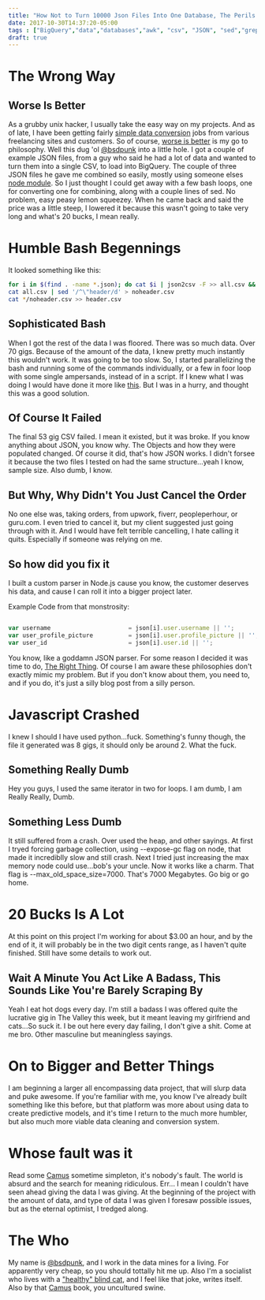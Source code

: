 ```yaml
---
title: "How Not to Turn 10000 Json Files Into One Database, The Perils of Freelancing"
date: 2017-10-30T14:37:20-05:00
tags : ["BigQuery","data","databases","awk", "csv", "JSON", "sed","grep", "bigdata"]
draft: true
---
```

# The Wrong Way

## Worse Is Better

As a grubby unix hacker, I usually take the easy way on my projects. And as of late, I have been getting fairly [simple data conversion](https://openmonstervision.github.io/blog/posts/how-to-make-money-using-grep-sed-and-awk/) jobs from various freelancing sites and customers. So of course, [worse is better](https://www.jwz.org/doc/worse-is-better.html) is my go to philosophy. Well this dug 'ol [@bsdpunk](http://twitter.com/bsdpunk) into a little hole. I got a couple of example JSON files, from a guy who said he had a lot of data and wanted to turn them into a single CSV, to load into BigQuery. The couple of three JSON files he gave me combined so easily, mostly using someone elses [node module](https://www.npmjs.com/package/json2csv). So I just thought I could get away with a few bash loops, one for converting one for combining, along with a couple lines of sed. No problem, easy peasy lemon squeezey. When he came back and said the price was a little steep, I lowered it because this wasn't going to take very long and what's 20 bucks, I mean really.


# Humble Bash Begennings 
It looked something like this:

``` bash
for i in $(find . -name *.json); do cat $i | json2csv -F >> all.csv && echo $i; done
cat all.csv | sed '/^\"header/d' > noheader.csv
cat */noheader.csv >> header.csv
```

## Sophisticated Bash 

When I got the rest of the data I was floored. There was so much data. Over 70 gigs. Because of the amount of the data, I knew pretty much instantly this wouldn't work. It was going to be too slow. So, I started parallelizing the bash and running some of the commands individually, or a few in foor loop with some single ampersands, instead of in a script. If I knew what I was doing I would have done it more like [this](http://codehackit.blogspot.be/2013/08/divide-and-conquer-with-bash-and-friends.html). But I was in a hurry, and thought this was a good solution.

## Of Course It Failed

The final 53 gig CSV failed. I mean it existed, but it was broke. If you know anything about JSON, you know why. The Objects and how they were populated changed. Of course it did, that's how JSON works. I didn't forsee it because the two files I tested on had the same structure...yeah I know, sample size. Also dumb, I know.


## But Why, Why Didn't You Just Cancel the Order

No one else was, taking orders, from upwork, fiverr, peopleperhour, or guru.com. I even tried to cancel it, but my client suggested just going through with it. And I would have felt terrible cancelling, I hate calling it quits. Especially if someone was relying on me. 


## So how did you fix it

I built a custom parser in Node.js cause you know, the customer deserves his data, and cause I can roll it into a bigger project later.

Example Code from that monstrosity:

``` javascript

var username                      = json[i].user.username || '';
var user_profile_picture          = json[i].user.profile_picture || '';
var user_id                       = json[i].user.id || '';
```

You know, like a goddamn JSON parser. For some reason I decided it was time to do, [The Right Thing](https://yosefk.com/blog/what-worse-is-better-vs-the-right-thing-is-really-about.html). Of course I am aware these philosophies don't exactly mimic my problem. But if you don't know about them, you need to, and if you do, it's just a silly blog post from a silly person.

# Javascript Crashed

I knew I should I have used python...fuck. Something's funny though, the file it generated was 8 gigs, it should only be around 2. What the fuck.

## Something Really Dumb

Hey you guys, I used the same iterator in two for loops. I am dumb, I am Really Really, Dumb.

## Something Less Dumb

It still suffered from a crash. Over used the heap, and other sayings. At first I tryed forcing garbage collection, using --expose-gc flag on node, that made it incrediblly slow and still crash. Next I tried just increasing the max memory node could use...bob's your uncle. Now it works like a charm. That flag is --max_old_space_size=7000. That's 7000 Megabytes. Go big or go home.

# 20 Bucks Is A Lot

At this point on this project I'm working for about $3.00 an hour, and by the end of it, it will probably be in the two digit cents range, as I haven't quite finished. Still have some details to work out.

## Wait A Minute You Act Like A Badass, This Sounds Like You're Barely Scraping By

Yeah I eat hot dogs every day. I'm still a badass I was offered quite the lucrative gig in The Valley this week, but it meant leaving my girlfriend and cats...So suck it. I be out here every day failing, I don't give a shit. Come at me bro. Other masculine but meaningless sayings.

# On to Bigger and Better Things

I am beginning a larger all encompassing data project, that will slurp data and puke awesome. If you're familiar with me, you know I've already built something like this before, but that platform was more about using data to create predictive models, and it's time I return to the much more humbler, but also much more viable data cleaning and conversion system.

# Whose fault was it

Read some [Camus](https://www.amazon.com/gp/product/B00IJ0TWHK/ref=as_li_qf_sp_asin_il_tl?ie=UTF8&tag=bsdpblog-20&camp=1789&creative=9325&linkCode=as2&creativeASIN=B00IJ0TWHK&linkId=35eefd37871cbb47a02b0650e3d02812) sometime simpleton, it's nobody's fault. The world is absurd and the search for meaning ridiculous. Err... I mean I couldn't have seen ahead giving the data I was giving. At the beginning of the project with the amount of data, and type of data I was given I foresaw possible issues, but as the eternal optimist, I tredged along.

# The Who

My name is [@bsdpunk](http://twitter.com/bsdpunk), and I work in the data mines for a living. For apparently very cheap, so you should tottally hit me up. Also I'm a socialist who lives with a ["healthy" blind cat](https://www.instagram.com/p/Ba7bXmwjS0j/?taken-by=bsdpunk), and I feel like that joke, writes itself. Also by that [Camus](https://www.amazon.com/gp/product/0679720219/ref=as_li_qf_sp_asin_il_tl?ie=UTF8&tag=bsdpblog-20&camp=1789&creative=9325&linkCode=as2&creativeASIN=0679720219&linkId=49f9264674854c7516a7be2a0b834f7d) book, you uncultured swine.
